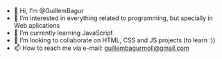 - 👋 Hi, I’m @GuillemBagur
- 👀 I’m interested in everything related to programming, but specially in Web aplications
- 🌱 I’m currently learning JavaScript
- 💞️ I’m looking to collaborate on HTML, CSS and JS projects (to learn :))
- 📫 How to reach me via e-mail: guillembagurmoll@gmail.com

<!---
GuillemBagur/GuillemBagur is a ✨ special ✨ repository because its `README.md` (this file) appears on your GitHub profile.
You can click the Preview link to take a look at your changes.
--->
